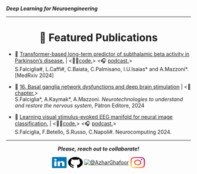 ***Deep Learning for Neuroengineering***

---

<div align="center">

# 📰 Featured Publications
 
</div>

- 📄 [Transformer-based long-term predictor of subthalamic beta activity in Parkinson’s disease.](https://doi.org/10.1101/2024.11.25.24317759)
  | <👨‍💻[code.](https://github.com/falciglia/Sant-Anna-Pisa/tree/main/LAURA)>
  <🎧 [podcast.](https://github.com/falciglia/Sant-Anna-Pisa/raw/refs/heads/main/LAURA/podcast_LAURA.wav)> <br>
  S.Falciglia#, L.Caffi#, C.Baiata, C.Palmisano, I.U.Isaias* and A.Mazzoni*. [MedRxiv 2024]

- 📖 [16. Basal ganglia network dysfunctions and deep brain stimulation](https://www.torrossa.com/en/resources/an/5842050#page=185) | <🔎[chapter.](https://github.com/falciglia/falciglia/blob/main/Papers/chapter16.pdf)> <br>
  S.Falciglia*, A.Kaymak*, A.Mazzoni. *Neurotechnologies to understand and restore the nervous system*, Pàtron Editore, 2024

- 📄 [Learning visual stimulus-evoked EEG manifold for neural image classification.](https://www.sciencedirect.com/science/article/pii/S0925231224004259)
  | <👨‍💻[code.](https://github.com/falciglia/Sapienza-Rome/tree/main/Neural%20Visual%20Decoding%20with%20EEG)>
  <🎧 [podcast.]()> <br>
  S.Falciglia, F.Betello, S.Russo, C.Napoli#. Neurocomputing 2024.

---

<div align="center">
 
***Please, reach out to collaborate!***

<p align="center">
  
<a href="https://www.linkedin.com/in/salvatore-falciglia/" target="blank"><img align="center" src="https://github.com/CLorant/readme-social-icons/blob/main/large/colored/linkedin.svg" height="30" width="40" /></a>
<a href="https://github.com/falciglia" target="blank"><img align="center" src="https://github.com/CLorant/readme-social-icons/blob/main/large/colored/github.svg" height="30" width="40" /></a>
<a href="https://scholar.google.com/citations?hl=it&user=E-nObHcAAAAJ" target="blank"><img align="center" src="https://upload.wikimedia.org/wikipedia/commons/c/c7/Google_Scholar_logo.svg" alt="@AzharGhafoor" height="30" width="40" /></a> 
<a href="https://www.instagram.com/falciglia_/" target="blank"><img align="center" src="https://github.com/CLorant/readme-social-icons/blob/main/large/colored/instagram.svg" height="30" width="40" /></a> 

</p>
</div>
